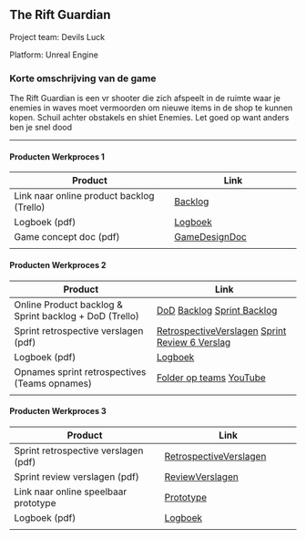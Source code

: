 ## The Rift Guardian
Project team: Devils Luck

Platform:
Unreal Engine

### Korte omschrijving van de game
The Rift Guardian is een vr shooter die zich afspeelt in de ruimte waar je enemies in waves moet vermoorden om nieuwe items in de shop te kunnen kopen. Schuil achter obstakels en shiet Enemies. Let goed op want anders ben je snel dood

---
#### Producten Werkproces 1
| Product  | Link |
| ------ |  ------ |
| Link naar online product backlog (Trello) | [Backlog](https://unreal-academy.codecks.io/decks/109-product-backlog)
| Logboek (pdf)                             | [Logboek](https://github.com/TheGingino/agp_InleverRepo/blob/master/producten/Stand-ups%20-%20VRShooter%202024%20-%20Periode%204.pdf)
| Game concept doc (pdf)                    | [GameDesignDoc](https://unreal-academy.codecks.io/decks/148-functioneel-ontwerp/card/4ws-the-ranged-enemy)
|<img width=500/>|<img width=300/>|
   
#### Producten Werkproces 2
| Product  | Link |
| ------ |  ------ |
| Online Product backlog & Sprint backlog + DoD (Trello)    | [DoD](https://unreal-academy.codecks.io/card/3qj-definition-of-done-dod) [Backlog](https://unreal-academy.codecks.io/decks/109-product-backlog) [Sprint Backlog](https://unreal-academy.codecks.io/decks/152-sprint-backlog-06)
| Sprint retrospective verslagen (pdf)                      | [RetrospectiveVerslagen](https://github.com/TheGingino/agp_InleverRepo/blob/master/producten/Retrospective%20Verslag.pdf) [Sprint Review 6 Verslag](https://github.com/TheGingino/agp_InleverRepo/blob/master/producten/Sprint%20Review%20verslag.pdf)
| Logboek (pdf)                                             | [Logboek](https://github.com/TheGingino/agp_InleverRepo/blob/master/producten/Stand-ups%20-%20VRShooter%202024%20-%20Periode%204.pdf)
| Opnames sprint retrospectives (Teams opnames)             | [Folder op teams](https://mediacollegeamsterdam.sharepoint.com/:f:/r/teams/XR-labHLO/Gedeelde%20documenten/General/RetroSpective%20en%20SprintReview/Sprint%206?csf=1&web=1&e=uKS0IK) [YouTube](https://www.youtube.com/playlist?list=PLnBx3KKOKHtALh1aE0SLvpywmG3A-yhSj)
|<img width=500/>|<img width=300/>|
   
#### Producten Werkproces 3
| Product  | Link |
| ------ |  ------ |
| Sprint retrospective verslagen (pdf)  | [RetrospectiveVerslagen](https://github.com/TheGingino/agp_InleverRepo/blob/master/producten/Retrospective%20Verslag.pdf)
| Sprint review verslagen (pdf)         | [ReviewVerslagen](https://github.com/TheGingino/agp_InleverRepo/blob/master/producten/Sprint%20Review%20verslag.pdf)
| Link naar online speelbaar prototype  | [Prototype]
| Logboek (pdf)                         | [Logboek](https://github.com/TheGingino/agp_InleverRepo/blob/master/producten/Stand-ups%20-%20VRShooter%202024%20-%20Periode%204.pdf)
|<img width=500/>|<img width=300/>|

   [Backlog]: <https://trello.com/b/hik72z4q/mythe-2019-voorbeeld-trello>
   [Logboek]: <https://github.com/BerendWeij/agp_inlever_template/blob/master/producten/logboek.pdf>
   [GameDesignDoc]: <https://github.com/BerendWeij/agp_inlever_template/blob/master/producten/GameDesignDoc.pdf>
   [RetrospectiveVerslagen]: <https://github.com/BerendWeij/agp_inlever_template/blob/master/producten/RetrospectiveVerslagen.pdf>
   [ReviewVerslagen]: <https://github.com/BerendWeij/agp_inlever_template/blob/master/producten/ReviewVerslagen.pdf>
   [Prototype]: <https://www.mijnmytheprototype.nl>
   [Folder op teams]: <https://www.linknaarmijnfolderopteams.nl>
   
